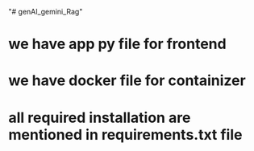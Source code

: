 "# genAI_gemini_Rag" 
# we have app py file for frontend
# we have docker file for containizer
# all required installation are mentioned in requirements.txt file

